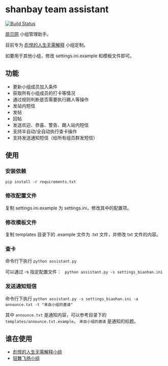# shanbay team assistant

[![Build Status](https://travis-ci.org/mozillazg/python-shanbay-team-assistant.svg)](https://travis-ci.org/mozillazg/python-shanbay-team-assistant)

[扇贝网](http://www.shanbay.com) 小组管理助手。

目前专为 [彪悍的人生无需解释](http://www.shanbay.com/team/detail/3352/) 小组定制。

如要用于其他小组，修改 settings.ini.example 和模板文件即可。


## 功能

* 更新小组成员加入条件
* 获取所有小组成员的打卡等情况
* 通过规则判断是否需要执行踢人等操作
* 发站内短信
* 发帖
* 回帖
* 发送欢迎、恭喜、警告、踢人站内短信
* 支持半自动/全自动执行查卡操作
* 支持发送通知短信（给所有组员群发短信）


## 使用

### 安装依赖
```pip install -r requirements.txt```

### 修改配置文件
复制 settings.ini.example 为 settings.ini，修改其中的配置项。

### 修改模板文件
复制 templates 目录下的 .example 文件为 .txt 文件，并修改 txt 文件的内容。

### 查卡
命令行下执行 ```python assistant.py```

可以通过 -s 指定配置文件： ``` python assistant.py -s settings_biaohan.ini```

### 发送通知短信
命令行下执行 ```python assistant.py -s settings_biaohan.ini -a announce.txt -t "来自小组的邀请"```

其中 ```announce.txt``` 是通知内容，可以参考目录下的 ```templates/announce.txt.example```， ```来自小组的邀请``` 是通知的标题。


## 谁在使用

* [彪悍的人生无需解释小组](http://www.shanbay.com/team/detail/3352/)
* [轻舞飞扬小组](http://www.shanbay.com/team/detail/2320/)

